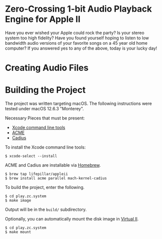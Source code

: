# Zero-Crossing 1-bit Audio Playback Engine for Apple II

Have you ever wished your Apple could rock the party? Is your stereo system too high fidelity? Have you found yourself hoping to listen to low bandwidth audio versions of your favorite songs on a 45 year old home computer? If you answered yes to any of the above, today is your lucky day!

# Creating Audio Files





# Building the Project

The project was written targeting macOS. The following instructions were tested under macOS 12.6.3 "Monterey".

Necessary Pieces that must be present:
 - [Xcode command line tools](https://developer.apple.com/xcode/features/)
 - [ACME](https://sourceforge.net/projects/acme-crossass/)
 - [Cadius](https://github.com/mach-kernel/cadius)


To install the Xcode command line tools:

``` shell
$ xcode-select --install
```


ACME and Cadius are installable via [Homebrew](https://brew.sh/).

``` shell
$ brew tap lifepillar/appleii
$ brew install acme parallel mach-kernel-cadius
```


To build the project, enter the following.

``` shell
$ cd play.zc.system
$ make image
```

Output will be in the `build/` subdirectory.



Optionally, you can automatically mount the disk image in [Virtual II](http://virtualii.com/).

``` shell
$ cd play.zc.system
$ make mount
```

